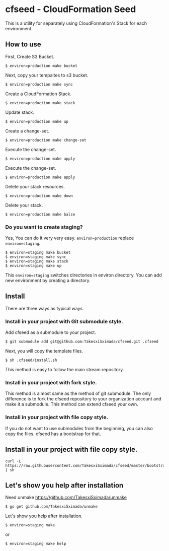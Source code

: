 # cfseed - CloudFormation Seed

This is a utility for separately using CloudFormation's Stack for each environment.

## How to use

First, Create S3 Bucket.

```
$ environ=production make bucket
```

Next, copy your tempaltes to s3 bucket.

```
$ environ=production make sync
```

Create a CloudFormation Stack.

```
$ environ=production make stack
```

Update stack.

```
$ environ=production make up
```

Create a change-set.

```
$ environ=production make change-set
```

Execute the change-set.

```
$ environ=production make apply
```

Execute the change-set.

```
$ environ=production make apply
```

Delete your stack resources.

```
$ environ=production make down
```

Delete your stack.

```
$ environ=production make balse
```

### Do you want to create staging?

Yes, You can do it very very easy. `environ=production` replace `environ=staging`.

```
$ environ=staging make bucket
$ environ=staging make sync
$ environ=staging make stack
$ environ=staging make up
```

This `environ=staging` switches directories in environ directory. You can add new environment by creating a directory.

## Install

There are three ways as typical ways.

### Install in your project with Git submodule style.

Add cfseed as a submodule to your project.

```
$ git submodule add git@github.com:TakesxiSximada/cfseed.git .cfseed
```

Next, you will copy the template files.

```
$ sh .cfseed/install.sh
```

This method is easy to follow the main stream repository.

### Install in your project with fork style.

This method is almost same as the method of git submodule. The only difference is to fork the cfseed repository to your organization account and make it a submodule. This method can extend cfseed your own.

### Install in your project with file copy style.

If you do not want to use submodules from the beginning, you can also copy the files. cfseed has a bootstrap for that.


## Install in your project with file copy style.

```
curl -L https://raw.githubusercontent.com/TakesxiSximada/cfseed/master/bootstrap.sh | sh
```


## Let's show you help after installation

Need unmake https://github.com/TakesxiSximada/unmake

```
$ go get github.com/TakesxiSximada/unmake
```

Let's show you help after installation.

```
$ environ=staging make
```

or


```
$ environ=staging make help
```
